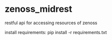 # zenoss_midrest
restful api for accessing resources of zenoss

install requirements:
pip install -r requirements.txt


